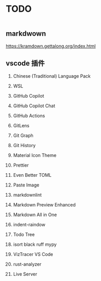 # TODO

```bash
```

## markdwown

<https://kramdown.gettalong.org/index.html>

## vscode 插件

1. Chinese (Traditional) Language Pack
1. WSL
1. GitHub Copilot
1. GitHub Copilot Chat
1. GitHub Actions
1. GitLens
1. Git Graph
1. Git History
1. Material Icon Theme
1. Prettier
1. Even Better TOML
1. Paste Image
1. markdownlint
1. Markdown Preview Enhanced
1. Markdown All in One
1. indent-raindow
1. Todo Tree

1. isort black ruff mypy
1. VizTracer VS Code
1. rust-analyzer

1. Live Server
